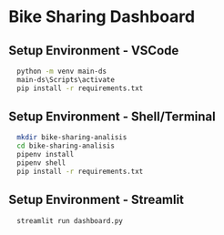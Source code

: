 
# Bike Sharing Dashboard


## Setup Environment - VSCode

```bash
  python -m venv main-ds
  main-ds\Scripts\activate
  pip install -r requirements.txt
```
## Setup Environment - Shell/Terminal

```bash
  mkdir bike-sharing-analisis
  cd bike-sharing-analisis
  pipenv install
  pipenv shell
  pip install -r requirements.txt
```

## Setup Environment - Streamlit

```bash
  streamlit run dashboard.py
```


